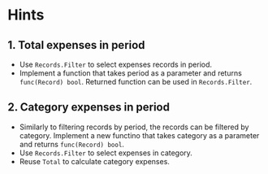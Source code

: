 # Hints

## 1. Total expenses in period

- Use `Records.Filter` to select expenses records in period.
- Implement a function that takes period as a parameter and returns `func(Record) bool`. Returned function can be used in `Records.Filter`.

## 2. Category expenses in period

- Similarly to filtering records by period, the records can be filtered by category. Implement a new functino that takes category as a parameter and returns `func(Record) bool`.
- Use `Records.Filter` to select expenses in category.
- Reuse `Total` to calculate category expenses.
